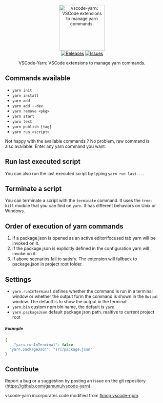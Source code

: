 <p align="center">
  <img src="https://raw.githubusercontent.com/gamunu/vscode-yarn/master/yarn_icon.png?raw=true" alt="vscode-yarn: VSCode extensions to manage yarn commands." width="150">
  <br>
  <a href="https://github.com/gamunu/vscode-yarn/releases/latest"><img src="https://img.shields.io/github/release/gamunu/vscode-yarn.svg" alt="Releases"></a>
  <a href="https://github.com/gamunu/vscode-yarn/issues"><img src="https://img.shields.io/github/issues/gamunu/vscode-yarn.svg" alt="Issues"></a>
</p>
<p align="center">VSCode-Yarn: VSCode extensions to manage yarn commands.</p>

## Commands available

* `yarn init`
* `yarn install`
* `yarn add`
* `yarn add --dev`
* `yarn remove <pkg>`
* `yarn start`
* `yarn test`
* `yarn publish [tag]`
* `yarn run <script>`

Not happy with the available commands ? No problem, raw command is also available. Enter any yarn command you want.

## Run last executed script

You can also run the last executed script by typing `yarn run last...`.

## Terminate a script

You can terminate a script with the `terminate` command. It uses the `tree-kill` module that you can find on `yarn`.
It has different behaviors on Unix or Windows. 

## Order of execution of yarn commands

01. If a package.json is opened as an active editor/focused tab yarn will be invoked on it.
02. If the package.json is explicitly defined in the configuration yarn will invoke on it.
02. If above scenarios fail to satisfy. The extension will fallback to package.json in project root folder.

## Settings
- `yarn.runInTerminal` defines whether the command is run
in a terminal window or whether the output form the command is shown in the `Output` window. The default is to show the output in the terminal.
- `yarn.bin` custom npm bin name, the default is `yarn`.
- `yarn.packageJson` default package json path. realtive to current project root

##### Example
```javascript
{
	"yarn.runInTerminal": false
  "yarn.packageJson": "src/package.json"
}
```

## Contribute

Report a bug or a suggestion by posting an issue on the git repository (https://github.com/gamunu/vscode-yarn).

vscode-yarn incorporates code modified from [fknop vscode-npm](https://github.com/fknop/vscode-npm).